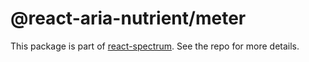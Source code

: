 # @react-aria-nutrient/meter

This package is part of [react-spectrum](https://github.com/adobe/react-spectrum). See the repo for more details.
